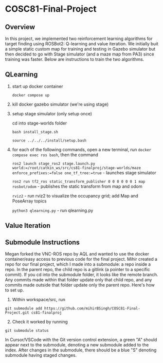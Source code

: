 # COSC81-Final-Project

## Overview

In this project, we implemented two reinforcement learning algorithms for target finding using ROSBot2: Q-learning and value iteration.
We initially buit a simple static custom map for training and testing in Gazebo simulator but then decided to go with Stage simulator (and a maze map from PA3) since training was faster.
Below are instructions to train the two algorithms.

## QLearning

1.  start up docker container

    `docker compose up`

2.  kill docker gazebo simulator (we're using stage)

3.  setup stage simulator (only setup once)

    cd into stage-worlds folder

    `bash install_stage.sh`

    `source ../../../install/setup.bash`

4.  for each of the following commands, open a new terminal, run `docker compose exec ros bash`, then the command

    `ros2 launch stage_ros2 stage.launch.py world:=/root/catkin_ws/src/cs81-finalproj/stage-worlds/maze enforce_prefixes:=false one_tf_tree:=true` - launches stage simulator

    `ros2 run tf2_ros static_transform_publisher 0 0 0 0 0 0 1 map rosbot/odom` - publishes the static transform from map and odom

    `rviz2` - run rviz2 to visualize the occupancy grid; add Map and PoseArray topics

    `python3 qlearning.py` - run qlearning.py

    <!-- `ros2 run teleop_twist_keyboard teleop_twist_keyboard` - teleoperate/drive the rosbot in the simulation -->

## Value Iteration

## Submodule Instructions

Megan forked the VNC-ROS repo by AQL and wanted to use the docker container/easy access to previous code for the final project. Mihir created a repo for our final project, which I made into a submodule: a repo inside a repo. In the parent repo, the child repo is a gitlink (a pointer to a specific commit). If you cd into the submodule folder, it looks like the remote branch. Any commits made within that folder update only that child repo, and any commits made outside that folder update only the parent repo.
Here's how to set up.

1. Within workspace/src, run

`git submodule add https://github.com/mihirBSingh/COSC81-Final-Project.git cs81-finalproj`

2. Check it worked by running

`git submodule status`

In Cursor/VSCode with the Git version control extension, a green "A" should appear next to the submodule, denoting a new submodule added to the index. After changes in the submodule, there should be a blue "S" denoting submodule having staged changes.
